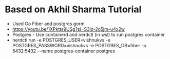 # Based on Akhil Sharma Tutorial

- Used Go Fiber and postgres gorm
- https://youtu.be/1XPktts9USg?si=S3lz-2o5jm-u4x2w
- Postgres - Use containerd and nerdctl (in wsl) to run postgres container
- nerdctl run -e POSTGRES_USER=vishnukvs -e POSTGRES_PASSWORD=vishnukvs -e POSTGRES_DB=fiber -p 5432:5432 --name postgres-container postgres
